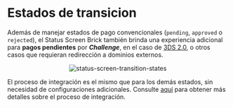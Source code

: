 # Estados de transicion

Además de manejar estados de pago convencionales (`pending`, `approved` o `rejected`), el Status Screen Brick también brinda una experiencia adicional para **pagos pendientes** por **_Challenge_**, en el caso de [3DS 2.0](/developers/es/docs/checkout-bricks/how-tos/improve-payment-approval/3ds), o otros casos que requieran redirección a dominios externos.

<center>

![status-screen-transition-states](checkout-bricks/status-screen-transition-states-es.gif)

</center>

El proceso de integración es el mismo que para los demás estados, sin necesidad de configuraciones adicionales. Consulte [aquí](/developers/es/docs/checkout-bricks/status-screen-brick/default-rendering) para obtener más detalles sobre el proceso de integración.